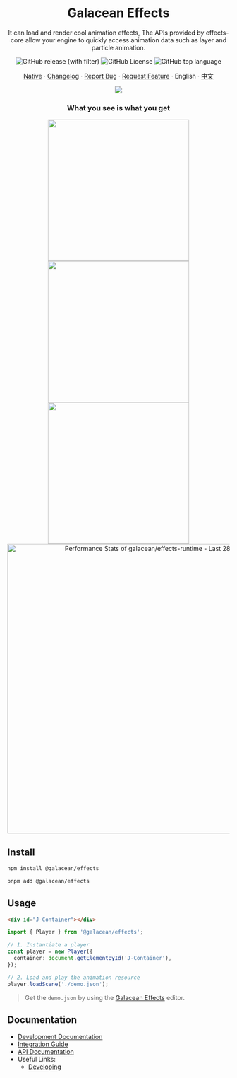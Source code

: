 <div align="center"><a name="readme-top"></a>

<h1>Galacean Effects</h1>

It can load and render cool animation effects, The APIs provided by effects-core allow your engine to quickly access animation data such as layer and particle animation.

![GitHub release (with filter)](https://img.shields.io/github/v/release/galacean/effects-runtime)
![GitHub License](https://img.shields.io/github/license/galacean/effects-runtime)
![GitHub top language](https://img.shields.io/github/languages/top/galacean/effects-runtime)

[Native](https://github.com/galacean/effects-native) · [Changelog](./CHANGELOG.md) · [Report Bug][github-issues-url] · [Request Feature][github-issues-url] · English · [中文](./README-zh_CN.md)

![](https://raw.githubusercontent.com/andreasbm/readme/master/assets/lines/rainbow.png)

<h3>What you see is what you get</h3>
<img height="320" src="https://mdn.alipayobjects.com/huamei_klifp9/afts/img/A*BrMIQqkmbKEAAAAAAAAAAAAADvV6AQ/original">
<img height="320" src="https://mdn.alipayobjects.com/huamei_klifp9/afts/img/A*VHMAR6Vq_8wAAAAAAAAAAAAADvV6AQ/original">
<img height="320" src="https://mdn.alipayobjects.com/huamei_klifp9/afts/img/A*UwMWT4uY6jsAAAAAAAAAAAAADvV6AQ/original">

<!-- Copy-paste in your Readme.md file -->

<a href="https://next.ossinsight.io/widgets/official/compose-last-28-days-stats?repo_id=715920076" target="_blank" style="display: block" align="center">
  <picture>
    <source media="(prefers-color-scheme: dark)" srcset="https://next.ossinsight.io/widgets/official/compose-last-28-days-stats/thumbnail.png?repo_id=715920076&image_size=auto&color_scheme=dark" width="655" height="auto">
    <img alt="Performance Stats of galacean/effects-runtime - Last 28 days" src="https://next.ossinsight.io/widgets/official/compose-last-28-days-stats/thumbnail.png?repo_id=715920076&image_size=auto&color_scheme=light" width="655" height="auto">
  </picture>
</a>

<!-- Made with [OSS Insight](https://ossinsight.io/) -->

[github-issues-url]: https://github.com/galacean/effects-runtime/issues
</div>

## Install

``` bash
npm install @galacean/effects
```

``` bash
pnpm add @galacean/effects
```

## Usage

``` html
<div id="J-Container"></div>
```

``` ts
import { Player } from '@galacean/effects';

// 1. Instantiate a player
const player = new Player({
  container: document.getElementById('J-Container'),
});

// 2. Load and play the animation resource
player.loadScene('./demo.json');
```

> Get the `demo.json` by using the [Galacean Effects](https://www.galacean.com/effects/) editor.

## Documentation

- [Development Documentation](https://www.galacean.com/effects/user/dgmswcgk63yfngku)
- [Integration Guide](https://www.galacean.com/effects/user/ti4f2yx1rot4hs1n)
- [API Documentation](https://www.galacean.com/effects/api)
- Useful Links:
  - [Developing](docs/developing.md)


